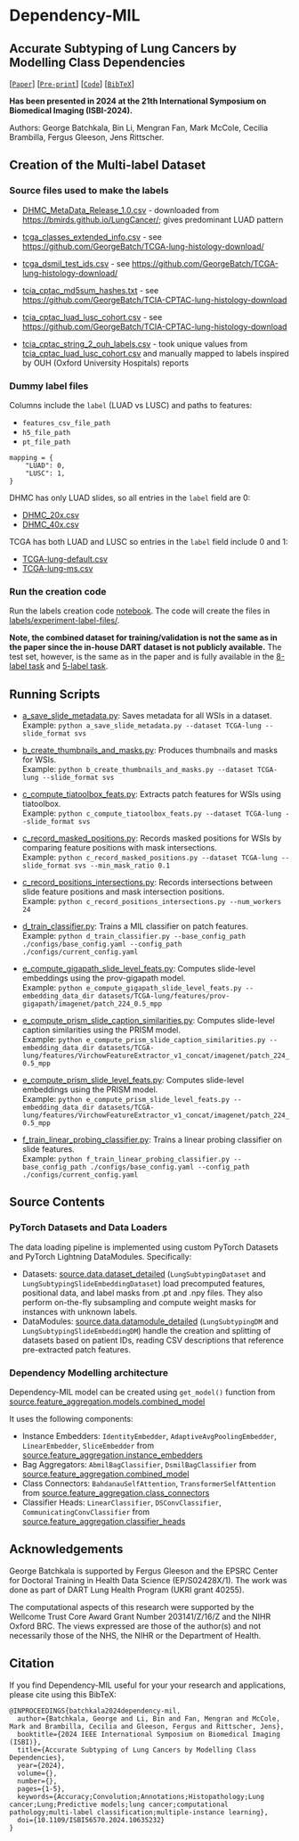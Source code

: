 # Dependency-MIL

## Accurate Subtyping of Lung Cancers by Modelling Class Dependencies

[[`Paper`](https://ieeexplore.ieee.org/document/10635232)] [[`Pre-print`](https://ora.ox.ac.uk/objects/uuid:4966840e-ccef-4fbf-b5fb-6cf0376d9aaa)] [[`Code`](https://github.com/GeorgeBatch/dependency-mil)] [[`BibTeX`](#Citation)]

**Has been presented in 2024 at the 21th International Symposium on Biomedical Imaging (ISBI-2024).**

Authors: George Batchkala, Bin Li, Mengran Fan, Mark McCole, Cecilia Brambilla, Fergus Gleeson, Jens Rittscher.

## Creation of the Multi-label Dataset

### Source files used to make the labels

* [DHMC_MetaData_Release_1.0.csv](labels/source_copies_for_label_files/DHMC_MetaData_Release_1.0.csv) - downloaded from https://bmirds.github.io/LungCancer/; gives predominant LUAD pattern

* [tcga_classes_extended_info.csv](labels/source_copies_for_label_files/tcga_classes_extended_info.csv) - see https://github.com/GeorgeBatch/TCGA-lung-histology-download/
* [tcga_dsmil_test_ids.csv](labels/source_copies_for_label_files/tcga_dsmil_test_ids.csv) - see https://github.com/GeorgeBatch/TCGA-lung-histology-download/

* [tcia_cptac_md5sum_hashes.txt](labels/source_copies_for_label_files/tcia_cptac_md5sum_hashes.txt) - see https://github.com/GeorgeBatch/TCIA-CPTAC-lung-histology-download
* [tcia_cptac_luad_lusc_cohort.csv](labels/source_copies_for_label_files/tcia_cptac_luad_lusc_cohort.csv) - see https://github.com/GeorgeBatch/TCIA-CPTAC-lung-histology-download
* [tcia_cptac_string_2_ouh_labels.csv](labels/source_copies_for_label_files/tcia_cptac_string_2_ouh_labels.csv) - took unique values from [tcia_cptac_luad_lusc_cohort.csv](labels/source_copies_for_label_files/tcia_cptac_luad_lusc_cohort.csv) and manually mapped to labels inspired by OUH (Oxford University Hospitals) reports


### Dummy label files

Columns include the `label` (LUAD vs LUSC) and paths to features:
* `features_csv_file_path`
* `h5_file_path`
* `pt_file_path`

```
mapping = {
    "LUAD": 0,
    "LUSC": 1,
}
```

DHMC has only LUAD slides, so all entries in the `label` field are 0:
* [DHMC_20x.csv](labels/dummy-label-files/DHMC_20x.csv)
* [DHMC_40x.csv](labels/dummy-label-files/DHMC_40x.csv)

TCGA has both LUAD and LUSC so entries in the `label` field include 0 and 1:
* [TCGA-lung-default.csv](labels/dummy-label-files/TCGA-lung-default.csv)
* [TCGA-lung-ms.csv](labels/dummy-label-files/TCGA-lung-ms.csv)

### Run the creation code

Run the labels creation code [notebook](labels_creation_code/make_detailed_labels_for_dhmc_tcga_tcia.ipynb).
The code will create the files in [labels/experiment-label-files/](labels/experiment-label-files/).

**Note, the combined dataset for training/validation is not the same as in the paper since the in-house DART dataset is not publicly available.**
The test set, however, is the same as in the paper and is fully available in the [8-label task](labels/experiment-label-files/DETAILED_COMBINED_HARD_TEST_LUAD_LUSC_BENIGN.csv) and [5-label task](labels/experiment-label-files/DETAILED_COMBINED_HARD_TEST_LUAD_LUSC_BENIGN_AT_LEAST_ONE_KNOWN_PATTERN.csv).


## Running Scripts

- [a_save_slide_metadata.py](./a_save_slide_metadata.py): Saves metadata for all WSIs in a dataset.  
  Example: `python a_save_slide_metadata.py --dataset TCGA-lung --slide_format svs`

- [b_create_thumbnails_and_masks.py](./b_create_thumbnails_and_masks.py): Produces thumbnails and masks for WSIs.  
  Example: `python b_create_thumbnails_and_masks.py --dataset TCGA-lung --slide_format svs`

- [c_compute_tiatoolbox_feats.py](./c_compute_tiatoolbox_feats.py): Extracts patch features for WSIs using tiatoolbox.  
  Example: `python c_compute_tiatoolbox_feats.py --dataset TCGA-lung --slide_format svs`

- [c_record_masked_positions.py](./c_record_masked_positions.py): Records masked positions for WSIs by comparing feature positions with mask intersections.  
  Example: `python c_record_masked_positions.py --dataset TCGA-lung --slide_format svs --min_mask_ratio 0.1`

- [c_record_positions_intersections.py](./c_record_positions_intersections.py): Records intersections between slide feature positions and mask intersection positions.  
  Example: `python c_record_positions_intersections.py --num_workers 24`

- [d_train_classifier.py](./d_train_classifier.py): Trains a MIL classifier on patch features.  
  Example: `python d_train_classifier.py --base_config_path ./configs/base_config.yaml --config_path ./configs/current_config.yaml`

- [e_compute_gigapath_slide_level_feats.py](./e_compute_gigapath_slide_level_feats.py): Computes slide-level embeddings using the prov-gigapath model.  
  Example: `python e_compute_gigapath_slide_level_feats.py --embedding_data_dir datasets/TCGA-lung/features/prov-gigapath/imagenet/patch_224_0.5_mpp`

- [e_compute_prism_slide_caption_similarities.py](./e_compute_prism_slide_caption_similarities.py): Computes slide-level caption similarities using the PRISM model.  
  Example: `python e_compute_prism_slide_caption_similarities.py --embedding_data_dir datasets/TCGA-lung/features/VirchowFeatureExtractor_v1_concat/imagenet/patch_224_0.5_mpp`

- [e_compute_prism_slide_level_feats.py](./e_compute_prism_slide_level_feats.py): Computes slide-level embeddings using the PRISM model.  
  Example: `python e_compute_prism_slide_level_feats.py --embedding_data_dir datasets/TCGA-lung/features/VirchowFeatureExtractor_v1_concat/imagenet/patch_224_0.5_mpp`

- [f_train_linear_probing_classifier.py](./f_train_linear_probing_classifier.py): Trains a linear probing classifier on slide features.  
  Example: `python f_train_linear_probing_classifier.py --base_config_path ./configs/base_config.yaml --config_path ./configs/current_config.yaml`


## Source Contents

### PyTorch Datasets and Data Loaders

The data loading pipeline is implemented using custom PyTorch Datasets and PyTorch Lightning DataModules. Specifically:

- Datasets: [source.data.dataset_detailed](./source/data/dataset_detailed.py) (`LungSubtypingDataset` and `LungSubtypingSlideEmbeddingDataset`) load precomputed features, positional data, and label masks from .pt and .npy files. They also perform on-the-fly subsampling and compute weight masks for instances with unknown labels.
- DataModules: [source.data.datamodule_detailed](./source/data/datamodule_detailed.py) (`LungSubtypingDM` and `LungSubtypingSlideEmbeddingDM`) handle the creation and splitting of datasets based on patient IDs, reading CSV descriptions that reference pre-extracted patch features.

### Dependency Modelling architecture

Dependency-MIL model can be created using `get_model()` function from [source.feature_aggregation.models.combined_model](./source/feature_aggregation/combined_model.py)

It uses the following components:

- Instance Embedders: `IdentityEmbedder`, `AdaptiveAvgPoolingEmbedder`, `LinearEmbedder`, `SliceEmbedder` from [source.feature_aggregation.instance_embedders](./source/feature_aggregation/instance_embedders.py)
- Bag Aggregators: `AbmilBagClassifier`, `DsmilBagClassifier` from [source.feature_aggregation.combined_model](./source/feature_aggregation/combined_model.py)
- Class Connectors: `BahdanauSelfAttention`, `TransformerSelfAttention` from [source.feature_aggregation.class_connectors](./source/feature_aggregation/class_connectors.py)
- Classifier Heads: `LinearClassifier`, `DSConvClassifier`, `CommunicatingConvClassifier` from [source.feature_aggregation.classifier_heads](./source/feature_aggregation/classifier_heads.py)

## Acknowledgements

George Batchkala is supported by Fergus Gleeson and the EPSRC Center for Doctoral Training in Health Data Science (EP/S02428X/1).
The work was done as part of DART Lung Health Program (UKRI grant 40255).

The computational aspects of this research were supported by the Wellcome
Trust Core Award Grant Number 203141/Z/16/Z and the NIHR Oxford BRC. The views
expressed are those of the author(s) and not necessarily those of the NHS, the
NIHR or the Department of Health.

## Citation

If you find Dependency-MIL useful for your your research and applications, please cite using this BibTeX:

```
@INPROCEEDINGS{batchkala2024dependency-mil,
  author={Batchkala, George and Li, Bin and Fan, Mengran and McCole, Mark and Brambilla, Cecilia and Gleeson, Fergus and Rittscher, Jens},
  booktitle={2024 IEEE International Symposium on Biomedical Imaging (ISBI)}, 
  title={Accurate Subtyping of Lung Cancers by Modelling Class Dependencies}, 
  year={2024},
  volume={},
  number={},
  pages={1-5},
  keywords={Accuracy;Convolution;Annotations;Histopathology;Lung cancer;Lung;Predictive models;lung cancer;computational pathology;multi-label classification;multiple-instance learning},
  doi={10.1109/ISBI56570.2024.10635232}
}
```
